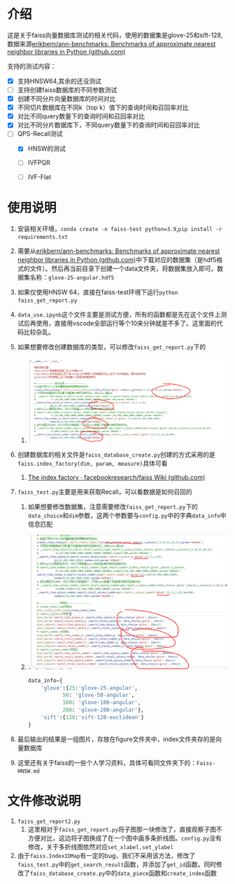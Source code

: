 # 介绍

这是关于faiss向量数据库测试的相关代码，使用的数据集是glove-25和sift-128,数据来源[erikbern/ann-benchmarks: Benchmarks of approximate nearest neighbor libraries in Python (github.com)](https://github.com/erikbern/ann-benchmarks)

支持的测试内容：

- [x] 支持HNSW64,其余的还没测试
- [ ] 支持创建faiss数据库的不同参数测试
- [x] 创建不同分片向量数据库的时间对比
- [x] 不同切片数据库在不同k（top k）值下的查询时间和召回率对比
- [x] 对比不同query数量下的查询时间和召回率对比
- [x] 对比不同分片数据库下，不同query数量下的查询时间和召回率对比
- [ ] QPS-Recall测试
  - [x] HNSW的测试
  - [ ] IVFPQR
  - [ ] IVF-Flat




# 使用说明

1. 安装相关环境，`conda create -n faiss-test python=3.9`,`pip install -r requirements.txt`

2. 需要从[erikbern/ann-benchmarks: Benchmarks of approximate nearest neighbor libraries in Python (github.com)](https://github.com/erikbern/ann-benchmarks)中下载对应的数据集（是hdf5格式的文件）。然后再当前目录下创建一个data文件夹，将数据集放入即可。数据集名称：`glove-25-angular.hdf5`

3. 如果仅使用HNSW 64，直接在faiss-test环境下运行`python faiss_get_report.py`

4. `data_use.ipynb`这个文件主要是测试方便，所有的函数都是先在这个文件上测试后再使用，直接用vscode全部运行等个10来分钟就差不多了。这里面的代码比较杂乱。

5. 如果想要修改创建数据库的类型，可以修改`faiss_get_report.py`下的

   1. ![image-20240307100900991](photo/change_faiss.png)

6. 创建数据库的相关文件是`faiss_database_create.py`创建的方式采用的是`faiss.index_factory(dim, param, measure)`具体可看

   1. [The index factory · facebookresearch/faiss Wiki (github.com)](https://github.com/facebookresearch/faiss/wiki/The-index-factory)

7. `faiss_test.py`主要是用来获取Recall，可以看数据是如何召回的

   1. 如果想要修改数据集，注意需要修改`faiss_get_report.py`下的`data_choice`和`dim`参数，这两个参数要与`config.py`中的字典`data_info`中信息匹配

   2. ![image-20240307101537924](photo/data_choice.png)

      ```python
      data_info={
          'glove':{25:'glove-25-angular',
                 50: 'glove-50-angular',
                 100: 'glove-100-angular',
                 200: 'glove-200-angular'},
          'sift':{128:'sift-128-euclidean'}
      }
      ```

      

8. 最后输出的结果是一组图片，存放在figure文件夹中，index文件夹存的是向量数据库

9. 这里还有关于faiss的一些个人学习资料，具体可看同文件夹下的：`Faiss-HNSW.md`

# 文件修改说明

1. `faiss_get_report2.py`
   1. 这里相对于`faiss_get_report.py`将子图那一块修改了，直接观察子图不方便对比，这边将子图换成了在一个图中画多条折线图。`config.py`没有修改，关于多折线图依然对应`set_xlabel,set_ylabel`
2. 由于`faiss.IndexIDMap`有一定的bug，我们不采用该方法，修改了`faiss_test.py`中的`get_search_result`函数，并添加了`get_id`函数。同时修改了`faiss_database_create.py`中的`data_piece`函数和`create_index`函数

